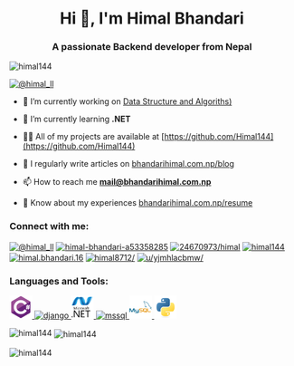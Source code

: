 <h1 align="center">Hi 👋, I'm Himal Bhandari</h1>
<h3 align="center">A passionate Backend developer from Nepal</h3>

<p align="left"> <img src="https://komarev.com/ghpvc/?username=himal144&label=Profile%20views&color=0e75b6&style=flat" alt="himal144" /> </p>


<p align="left"> <a href="https://twitter.com/@himal_ll" target="blank"><img src="https://img.shields.io/twitter/follow/@himal_ll?logo=twitter&style=for-the-badge" alt="@himal_ll" /></a> </p>

- 🔭 I’m currently working on [Data Structure and Algoriths)](https://github.com/Himal144/DSA_Basic)

- 🌱 I’m currently learning **.NET**

- 👨‍💻 All of my projects are available at [https://github.com/Himal144](https://github.com/Himal144)

- 📝 I regularly write articles on [bhandarihimal.com.np/blog](bhandarihimal.com.np/blog)

- 📫 How to reach me **mail@bhandarihimal.com.np**

- 📄 Know about my experiences [bhandarihimal.com.np/resume](bhandarihimal.com.np/resume)

<h3 align="left">Connect with me:</h3>
<p align="left">
<a href="https://twitter.com/@himal_ll" target="blank"><img align="center" src="https://raw.githubusercontent.com/rahuldkjain/github-profile-readme-generator/master/src/images/icons/Social/twitter.svg" alt="@himal_ll" height="30" width="40" /></a>
<a href="https://linkedin.com/in/himal-bhandari-a53358285" target="blank"><img align="center" src="https://raw.githubusercontent.com/rahuldkjain/github-profile-readme-generator/master/src/images/icons/Social/linked-in-alt.svg" alt="himal-bhandari-a53358285" height="30" width="40" /></a>
<a href="https://stackoverflow.com/users/24670973/himal" target="blank"><img align="center" src="https://raw.githubusercontent.com/rahuldkjain/github-profile-readme-generator/master/src/images/icons/Social/stack-overflow.svg" alt="24670973/himal" height="30" width="40" /></a>
<a href="https://kaggle.com/himal144" target="blank"><img align="center" src="https://raw.githubusercontent.com/rahuldkjain/github-profile-readme-generator/master/src/images/icons/Social/kaggle.svg" alt="himal144" height="30" width="40" /></a>
<a href="https://fb.com/himal.bhandari.16" target="blank"><img align="center" src="https://raw.githubusercontent.com/rahuldkjain/github-profile-readme-generator/master/src/images/icons/Social/facebook.svg" alt="himal.bhandari.16" height="30" width="40" /></a>
<a href="https://instagram.com/himal8712/" target="blank"><img align="center" src="https://raw.githubusercontent.com/rahuldkjain/github-profile-readme-generator/master/src/images/icons/Social/instagram.svg" alt="himal8712/" height="30" width="40" /></a>
<a href="https://www.leetcode.com/u/yjmhlacbmw/" target="blank"><img align="center" src="https://raw.githubusercontent.com/rahuldkjain/github-profile-readme-generator/master/src/images/icons/Social/leet-code.svg" alt="u/yjmhlacbmw/" height="30" width="40" /></a>
</p>

<h3 align="left">Languages and Tools:</h3>
<p align="left">   <a href="https://www.w3schools.com/cs/" target="_blank" rel="noreferrer"> <img src="https://raw.githubusercontent.com/devicons/devicon/master/icons/csharp/csharp-original.svg" alt="csharp" width="40" height="40"/> </a> <a href="https://www.w3schools.com/css/" target="_blank" rel="noreferrer">  <a href="https://www.djangoproject.com/" target="_blank" rel="noreferrer"> <img src="https://cdn.worldvectorlogo.com/logos/django.svg" alt="django" width="40" height="40"/> </a> <a href="https://dotnet.microsoft.com/" target="_blank" rel="noreferrer"> <img src="https://raw.githubusercontent.com/devicons/devicon/master/icons/dot-net/dot-net-original-wordmark.svg" alt="dotnet" width="40" height="40"/> </a> <a href="https://git-scm.com/" target="_blank" rel="noreferrer">    <a href="https://www.microsoft.com/en-us/sql-server" target="_blank" rel="noreferrer"> <img src="https://www.svgrepo.com/show/303229/microsoft-sql-server-logo.svg" alt="mssql" width="40" height="40"/> </a> <a href="https://www.mysql.com/" target="_blank" rel="noreferrer"> <img src="https://raw.githubusercontent.com/devicons/devicon/master/icons/mysql/mysql-original-wordmark.svg" alt="mysql" width="40" height="40"/> </a>   <a href="https://www.python.org" target="_blank" rel="noreferrer"> <img src="https://raw.githubusercontent.com/devicons/devicon/master/icons/python/python-original.svg" alt="python" width="40" height="40"/> </a>  </p>

<p><img align="left" src="https://github-readme-stats.vercel.app/api/top-langs?username=himal144&show_icons=true&locale=en&layout=compact" alt="himal144" /></p>

<p>&nbsp;<img align="center" src="https://github-readme-stats.vercel.app/api?username=himal144&show_icons=true&locale=en" alt="himal144" /></p>

<p><img align="center" src="https://github-readme-streak-stats.herokuapp.com/?user=himal144&" alt="himal144" /></p>
